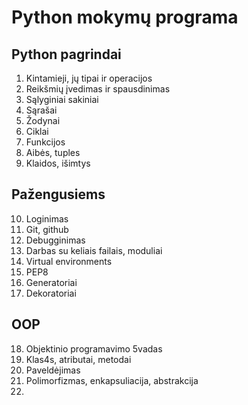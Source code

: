 # Python mokymų programa

## Python pagrindai

1. Kintamieji, jų tipai ir operacijos
2. Reikšmių įvedimas ir spausdinimas
3. Sąlyginiai sakiniai
4. Sąrašai
5. Žodynai
6. Ciklai
7. Funkcijos
8. Aibės, tuples
9. Klaidos, išimtys


## Pažengusiems
10. Loginimas
11. Git, github
12. Debugginimas
13. Darbas su keliais failais, moduliai
14. Virtual environments
15. PEP8
16. Generatoriai
17. Dekoratoriai

## OOP
18. Objektinio programavimo 5vadas
19. Klas4s, atributai, metodai
20. Paveldėjimas
21. Polimorfizmas, enkapsuliacija, abstrakcija
22. 


